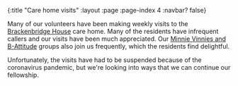 {:title "Care home visits"
 :layout :page
 :page-index 4
 :navbar? false}

Many of our volunteers have been making weekly visits to the [Brackenbridge House](https://www.goldcarehomes.com/our-homes/brackenbridge-house/) care home. Many of the residents have infrequent callers and our visits have been much appreciated. Our [Minnie Vinnies and B-Attitude](../../pages-output/mentoring/) groups also join us frequently, which the residents find delightful.

Unfortunately, the visits have had to be suspended because of the coronavirus pandemic, but we're looking into ways that we can continue our fellowship.
